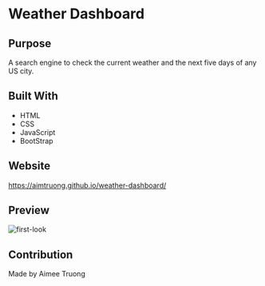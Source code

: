 # Weather Dashboard

## Purpose
A search engine to check the current weather and the next five days of any US city.

## Built With
* HTML
* CSS
* JavaScript
* BootStrap

## Website
https://aimtruong.github.io/weather-dashboard/

## Preview
![first-look](https://user-images.githubusercontent.com/95596045/152634083-7e524243-387d-40f6-87ba-e75c46466c7a.JPG)

## Contribution
Made by Aimee Truong
